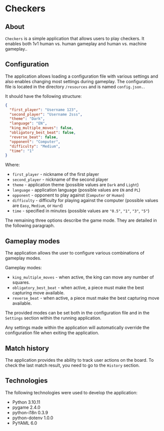 # Checkers

## About
`Checkers` is a simple application that allows users to play checkers. It enables both 1v1 human vs. human gameplay and human vs. machine gameplay..

## Configuration
The application allows loading a configuration file with various settings and also enables changing most settings during gameplay. The configuration file is located in the directory ``/resources`` and is named ``config.json.``.


It should have the following structure:
```json
{
  "first_player": "Username 123",
  "second_player": "Username 2sss",
  "theme": "Dark",
  "language": "EN",
  "king_multiple_moves": false,
  "obligatory_best_beat": false,
  "reverse_beat": false,
  "opponent": "Computer",
  "difficulty": "Medium",
  "time": "1"
}
```
Where:
 - ``first_player`` - nickname of the first player
 - ``second_player`` - nickname of the second player
 - ``theme`` - application theme (possible values are ``Dark`` and `Light`)
 - ``language`` - application language (possible values are ``EN`` and ``PL``)
 - ``opponent`` -  opponent to play against (`Computer` or `Human`)
 - ``difficulty`` - difficulty for playing against the computer (possible values are `Easy`, `Medium`, or `Hard`)
 - ``time`` -  specified in minutes (possible values are `"0.5"`, `"1"`, `"3"`, `"5"`)

The remaining three options describe the game mode. They are detailed in the following paragraph.

## Gameplay modes
The application allows the user to configure various combinations of gameplay modes.

Gameplay modes:
 - `king_multiple_moves` -  when active, the king can move any number of squares.
 - `obligatory_best_beat` -  when active, a piece must make the best capturing move available.
 - `reverse_beat` -  when active, a piece must make the best capturing move available.

The provided modes can be set both in the configuration file and in the `Settings` section within the running application.

Any settings made within the application will automatically override the configuration file when exiting the application.

## Match history

The application provides the ability to track user actions on the board. To check the last match result, you need to go to the `History` section.

## Technologies
The following technologies were used to develop the application:
 - Python 3.10.11
 - pygame 2.4.0
 - python-i18n 0.3.9
 - python-dotenv 1.0.0
 - PyYAML 6.0

